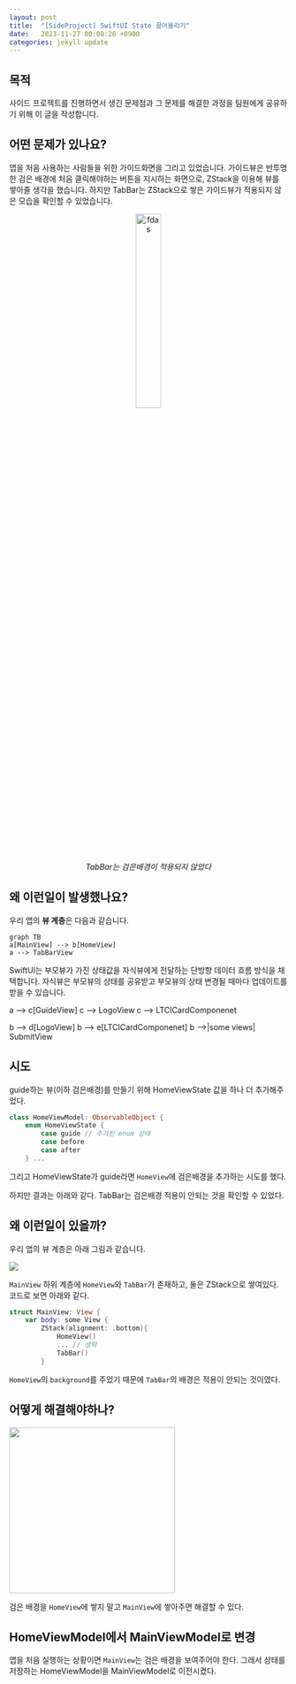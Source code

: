 ```yaml
---
layout: post
title:  "[SideProject] SwiftUI State 끌어올리기"
date:   2023-11-27 00:08:26 +0900
categories: jekyll update
---
```


## 목적
사이드 프로젝트를 진행하면서 생긴 문제점과 그 문제를 해결한 과정을 팀원에게 공유하기 위해 이 글을 작성합니다.

## 어떤 문제가 있나요?
앱을 처음 사용하는 사람들을 위한 가이드화면을 그리고 있었습니다. 가이드뷰은 반투명한 검은 배경에 처음 클릭해야하는 버튼을 지시하는 화면으로, ZStack을 이용해 뷰를 쌓아줄 생각을 했습니다. 하지만 TabBar는 ZStack으로 쌓은 가이드뷰가 적용되지 않은 모습을 확인할 수 있었습니다.
<p align="center">
    <img alt="fdas" src="https://velog.velcdn.com/images/mun9769/post/c2fd6338-8856-4f7d-b633-c7c5deaa8e89/image.png" width="30%">
    <em style="display: block;">TabBar는 검은배경이 적용되지 않았다</em>
</p>

## 왜 이런일이 발생했나요?

우리 앱의 **뷰 계층**은 다음과 같습니다.
```mermaid
graph TB
a[MainView] --> b[HomeView]
a --> TabBarView
```

SwiftUI는 부모뷰가 가진 상태값을 자식뷰에게 전달하는 단방향 데이터 흐름 방식을 채택합니다.
자식뷰은 부모뷰의 상태를 공유받고 부모뷰의 상태 변경될 때마다 업데이트를 받을 수 있습니다.

a --> c[GuideView]
c --> LogoView
c --> LTCICardComponenet

b --> d[LogoView]
b --> e[LTCICardComponenet]
b -->|some views| SubmitView



## 시도
guide하는 뷰(이하 검은배경)를 만들기 위해 HomeViewState 값을 하나 더 추가해주었다.
```swift
class HomeViewModel: ObservableObject {
    enum HomeViewState {
        case guide // 추가된 enum 상태
        case before
        case after
    } ...
```
그리고 HomeViewState가 guide라면 `HomeView`에 검은배경을 추가하는 시도를 했다. 

하지만 결과는 아래와 같다. 
TabBar는 검은배경 적용이 안되는 것을 확인할 수 있었다.


## 왜 이런일이 있을까?
우리 앱의 뷰 계층은 아래 그림과 같습니다.

![](https://velog.velcdn.com/images/mun9769/post/3ea42293-9481-4e2a-9374-9d7659a90b49/image.png)

`MainView` 하위 계층에 `HomeView`와 `TabBar`가 존재하고, 둘은 ZStack으로 쌓여있다. 
코드로 보면 아래와 같다.
```swift
struct MainView: View {
    var body: some View {
        ZStack(alignment: .bottom){
            HomeView()
            ... // 생략
            TabBar()
        }
```

`HomeView`의 `background`를 주었기 때문에 `TabBar`의 배경은 적용이 안되는 것이였다.

## 어떻게 해결해야하나?


<img src="https://velog.velcdn.com/images/mun9769/post/55a821d8-c2b8-49c3-963f-dbe5cb34fc20/image.jpg" width="300">

검은 배경을 `HomeView`에 쌓지 말고 `MainView`에 쌓아주면 해결할 수 있다. 

## HomeViewModel에서 MainViewModel로 변경
앱을 처음 실행하는 상황이면 `MainView`는 검은 배경을 보여주어야 한다. 그래서 상태를 저장하는 HomeViewModel을 MainViewModel로 이전시켰다.


[jekyll-docs]: https://jekyllrb.com/docs/home
[jekyll-gh]:   https://github.com/jekyll/jekyll
[jekyll-talk]: https://talk.jekyllrb.com/
